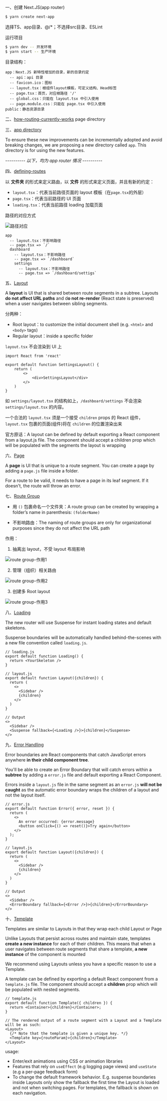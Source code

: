 一、创建 Next.JS(app router)

```sh
$ yarn create next-app
```

选择TS、app目录、@/*；不选择src目录、ESLint

运行项目

```sh
$ yarn dev -- 开发环境
$ yarn start -- 生产环境
```

目录结构：

```
app：Next.JS 新特性增加的目录，新的目录约定
  -- api：api 目录
  -- favicon.ico：图标
  -- layout.tsx：根组件layout模板，可定义结构、Head标签
  -- page.tsx：首页，对应根路径 '/'
  -- global.css：只能在 layout.tsx 中引入使用
  -- page.module.css：只能在 page.tsx 中引入使用
public：静态资源目录
```

二、[how-routing-currently-works](https://nextjs.org/blog/layouts-rfc#how-routing-currently-works)  page directory

三、[app directory](https://nextjs.org/blog/layouts-rfc#introducing-the-app-directory)

To ensure these new improvements can be incrementally adopted and avoid breaking changes, we are proposing a new directory called `app`. This directory is for using the new features.

----------  *以下，均为 app router 情况*  ----------

四、[defining-routes](https://nextjs.org/blog/layouts-rfc#defining-routes)

以 **文件夹** 的形式来定义路由，以 **文件** 的形式来定义页面，并且有新的约定：

- `layout.tsx`：代表当前路径页面的 layout 模板（在`page.tsx`的外层）
- `page.tsx`：代表当前路径的 UI 页面
- `loading.tsx`：代表当前路径 loading 加载页面



路径的对应方式

![路径对应](https://nextjs.org/_next/image?url=%2Fstatic%2Fblog%2Flayouts-rfc%2Froute-segments.png&w=3840&q=75)

```
app
  -- layout.tsx：不影响路径
  -- page.tsx => `/`
  dashboard
    -- layout.tsx：不影响路径
    -- page.tsx => `/dashboard`
    settings
      -- layout.tsx：不影响路径
      -- page.tsx => `/dashboard/settigs`
```

五、[Layout](https://nextjs.org/blog/layouts-rfc#layouts)

A **layout** is UI that is shared between route segments in a subtree. Layouts **do not affect URL paths** and d**o not re-render** (React state is preserved) when a user navigates between sibling segments.

分两种：

- Root layout：to customize the initial document shell (e.g. `<html>` and `<body>` tags)
- Regular layout：inside a specific folder



`layout.tsx` 不会渲染到 UI 上

```tsx
import React from 'react'

export default function SettingsLayout() {
    return (
        <>
            <div>SettingsLayout</div>
        </>
    )
}
```

如 `settings/layout.tsx` 的结构如上，`/dashboard/settings` 不会渲染  `settings/layout.tsx` 的内容。

一个合法的 `layout.tsx` 须是一个接受 `children` props 的 React 组件，`layout.tsx` 包裹的页面(组件)将在 `children` 的位置渲染出来

官方原话：A layout can be defined by default exporting a React component from a layout.js file. The component should accept a children prop which will be populated with the segments the layout is wrapping

六、[Page](https://nextjs.org/blog/layouts-rfc#pages)

A **page** is UI that is unique to a route segment. You can create a page by adding a `page.js` file inside a folder.

For a route to be valid, it needs to have a page in its leaf segment. If it doesn't, the route will throw an error.

七、[Route Group](https://nextjs.org/blog/layouts-rfc#route-groups)

- 用 `()` 包裹命名一个文件夹：A route group can be created by wrapping a folder’s name in parenthesis: `(folderName)`

- 不影响路由：The naming of route groups are only for organizational purposes since they do not affect the URL path

作用：

1. 抽离出 layout，不受 layout 布局影响

![route group-作用1](https://nextjs.org/_next/image?url=%2Fstatic%2Fblog%2Flayouts-rfc%2Froute-group-opt-out-before.png&w=3840&q=75)

2. 管理（组织）相关路由

![route group-作用2](https://nextjs.org/_next/image?url=%2Fstatic%2Fblog%2Flayouts-rfc%2Froute-group-organisation.png&w=3840&q=75)

3. 创建多 Root layout

![route group-作用3](https://nextjs.org/_next/image?url=%2Fstatic%2Fblog%2Flayouts-rfc%2Froute-group-multiple-root.png&w=3840&q=75)

八、[Loading](https://nextjs.org/blog/layouts-rfc#instant-loading-states)

The new router will use Suspense for instant loading states and default skeletons.

Suspense boundaries will be automatically handled behind-the-scenes with a new file convention called `loading.js`.

```tsx
// loading.js
export default function Loading() {
  return <YourSkeleton />
}

// layout.js
export default function Layout({children}) {
  return (
    <>
      <Sidebar />
      {children}
    </>
  )
}

// Output
<>
  <Sidebar />
  <Suspense fallback={<Loading />}>{children}</Suspense>
</>
```

九、[Error Handling](https://nextjs.org/blog/layouts-rfc#error-handling)

Error boundaries are React components that catch JavaScript errors anywhere **in their child component tree**.

You'll be able to create an Error Boundary that will catch errors within a **subtree** by adding a `error.js` file and default exporting a React Component.

Errors inside a `layout.js` file in the same segment as an `error.js`  **will not be caught** as the automatic error boundary wraps the children of a layout and not the layout itself.

```tsx
// error.js
export default function Error({ error, reset }) {
  return (
    <>
      An error occurred: {error.message}
      <button onClick={() => reset()}>Try again</button>
    </>
  );
}

// layout.js
export default function Layout({children}) {
  return (
    <>
      <Sidebar />
      {children}
    </>
  )
}

// Output
<>
  <Sidebar />
  <ErrorBoundary fallback={<Error />}>{children}</ErrorBoundary>
</>
```

十、[Template](https://nextjs.org/blog/layouts-rfc#templates)

Templates are similar to Layouts in that they wrap each child Layout or Page

Unlike Layouts that persist across routes and maintain state, templates **create a new instance** for each of their children. This means that when a user navigates between route segments that share a template, **a new instance** of the component is mounted

We recommend using Layouts unless you have a specific reason to use a Template.

A template can be defined by exporting a default React component from a `template.js` file. The component should accept a **children** prop which will be populated with nested segments.

```tsx
// template.js
export default function Template({ children }) {
  return <Container>{children}</Container>;
}

// The rendered output of a route segment with a Layout and a Template will be as such:
<Layout>
  {/* Note that the template is given a unique key. */}
  <Template key={routeParam}>{children}</Template>
</Layout>
```

usage:

- Enter/exit animations using CSS or animation libraries
- Features that rely on `useEffect` (e.g logging page views) and `useState` (e.g a per-page feedback form)
- To change the default framework behavior. E.g. suspense boundaries inside Layouts only show the fallback the first time the Layout is loaded and not when switching pages. For templates, the fallback is shown on each navigation.